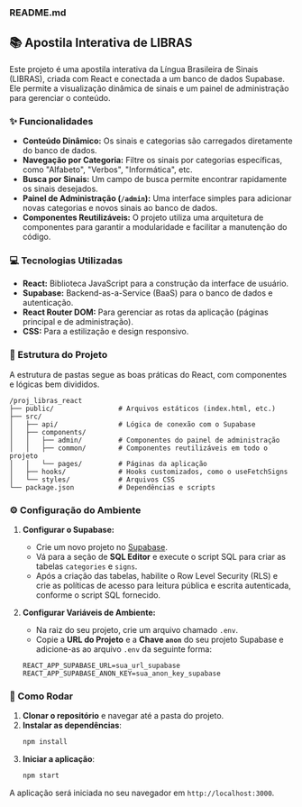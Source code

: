 ### README.md

## 📚 Apostila Interativa de LIBRAS

Este projeto é uma apostila interativa da Língua Brasileira de Sinais (LIBRAS), criada com React e conectada a um banco de dados Supabase. Ele permite a visualização dinâmica de sinais e um painel de administração para gerenciar o conteúdo.

### ✨ Funcionalidades

  * **Conteúdo Dinâmico:** Os sinais e categorias são carregados diretamente do banco de dados.
  * **Navegação por Categoria:** Filtre os sinais por categorias específicas, como "Alfabeto", "Verbos", "Informática", etc.
  * **Busca por Sinais:** Um campo de busca permite encontrar rapidamente os sinais desejados.
  * **Painel de Administração (`/admin`):** Uma interface simples para adicionar novas categorias e novos sinais ao banco de dados.
  * **Componentes Reutilizáveis:** O projeto utiliza uma arquitetura de componentes para garantir a modularidade e facilitar a manutenção do código.

### 💻 Tecnologias Utilizadas

  * **React:** Biblioteca JavaScript para a construção da interface de usuário.
  * **Supabase:** Backend-as-a-Service (BaaS) para o banco de dados e autenticação.
  * **React Router DOM:** Para gerenciar as rotas da aplicação (páginas principal e de administração).
  * **CSS:** Para a estilização e design responsivo.

### 📂 Estrutura do Projeto

A estrutura de pastas segue as boas práticas do React, com componentes e lógicas bem divididos.

```
/proj_libras_react
├── public/                # Arquivos estáticos (index.html, etc.)
├── src/
│   ├── api/               # Lógica de conexão com o Supabase
│   ├── components/
│   │   ├── admin/         # Componentes do painel de administração
│   │   ├── common/        # Componentes reutilizáveis em todo o projeto
│   │   └── pages/         # Páginas da aplicação
│   ├── hooks/             # Hooks customizados, como o useFetchSigns
│   └── styles/            # Arquivos CSS
└── package.json           # Dependências e scripts
```

### ⚙️ Configuração do Ambiente

1.  **Configurar o Supabase:**

      * Crie um novo projeto no [Supabase](https://supabase.io/).
      * Vá para a seção de **SQL Editor** e execute o script SQL para criar as tabelas `categories` e `signs`.
      * Após a criação das tabelas, habilite o Row Level Security (RLS) e crie as políticas de acesso para leitura pública e escrita autenticada, conforme o script SQL fornecido.

2.  **Configurar Variáveis de Ambiente:**

      * Na raiz do seu projeto, crie um arquivo chamado `.env`.
      * Copie a **URL do Projeto** e a **Chave `anon`** do seu projeto Supabase e adicione-as ao arquivo `.env` da seguinte forma:

    <!-- end list -->

    ```
    REACT_APP_SUPABASE_URL=sua_url_supabase
    REACT_APP_SUPABASE_ANON_KEY=sua_anon_key_supabase
    ```

### 🚀 Como Rodar

1.  **Clonar o repositório** e navegar até a pasta do projeto.
2.  **Instalar as dependências**:
    ```bash
    npm install
    ```
3.  **Iniciar a aplicação**:
    ```bash
    npm start
    ```

A aplicação será iniciada no seu navegador em `http://localhost:3000`.